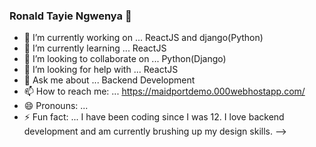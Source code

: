 ### Ronald Tayie Ngwenya 👋

- 🔭 I’m currently working on ... ReactJS and django(Python)
- 🌱 I’m currently learning ... ReactJS
- 👯 I’m looking to collaborate on ... Python(Django)
- 🤔 I’m looking for help with ... ReactJS
- 💬 Ask me about ... Backend Development
- 📫 How to reach me: ... https://maidportdemo.000webhostapp.com/
- 😄 Pronouns: ...
- ⚡ Fun fact: ... I have been coding since I was 12. I love backend development and am currently brushing up my design skills.
-->
